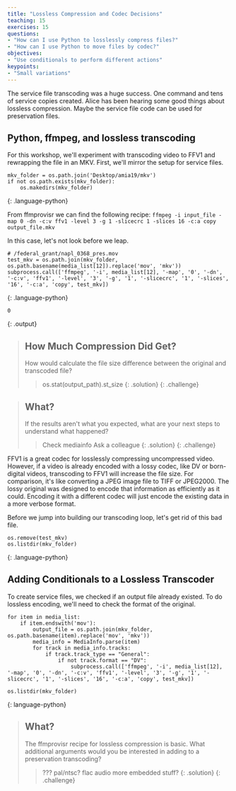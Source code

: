 ```yaml
---
title: "Lossless Compression and Codec Decisions"
teaching: 15
exercises: 15
questions:
- "How can I use Python to losslessly compress files?"
- "How can I use Python to move files by codec?"
objectives:
- "Use conditionals to perform different actions"
keypoints:
- "Small variations"
---
```


The service file transcoding was a huge success. One command and tens of service copies created. Alice has been hearing some good things about lossless compression. Maybe the service file code can be used for preservation files.

## Python, ffmpeg, and lossless transcoding

For this workshop, we'll experiment with transcoding video to FFV1 and rewrapping the file in an MKV.
First, we'll mirror the setup for service files.

~~~
mkv_folder = os.path.join('Desktop/amia19/mkv')
if not os.path.exists(mkv_folder):
	os.makedirs(mkv_folder)
~~~
{: .language-python}

From ffmprovisr we can find the following recipe:
`ffmpeg -i input_file -map 0 -dn -c:v ffv1 -level 3 -g 1 -slicecrc 1 -slices 16 -c:a copy output_file.mkv`

In this case, let's not look before we leap.

~~~
# /federal_grant/napl_0368_pres.mov
test_mkv = os.path.join(mkv_folder, os.path.basename(media_list[12]).replace('mov', 'mkv'))
subprocess.call(['ffmpeg', '-i', media_list[12], '-map', '0', '-dn', '-c:v', 'ffv1', '-level', '3', '-g', '1', '-slicecrc', '1', '-slices', '16', '-c:a', 'copy', test_mkv])
~~~
{: .language-python}

~~~
0
~~~
{: .output}

> ## How Much Compression Did Get?
> How would calculate the file size difference between the original and transcoded file?
> > os.stat(output_path).st_size
> {: .solution}
{: .challenge}

> ## What?
> If the results aren't what you expected, what are your next steps to understand what happened?
> > Check mediainfo
> > Ask a colleague
> {: .solution}
{: .challenge}

FFV1 is a great codec for losslessly compressing uncompressed video.
However, if a video is already encoded with a lossy codec, like DV or born-digital videos, transcoding to FFV1 will increase the file size.
For comparison, it's like converting a JPEG image file to TIFF or JPEG2000.
The lossy original was designed to encode that information as efficiently as it could.
Encoding it with a different codec will just encode the existing data in a more verbose format.

Before we jump into building our transcoding loop, let's get rid of this bad file.

~~~
os.remove(test_mkv)
os.listdir(mkv_folder)
~~~
{: .language-python}

## Adding Conditionals to a Lossless Transcoder

To create service files, we checked if an output file already existed.
To do lossless encoding, we'll need to check the format of the original.

~~~
for item in media_list:
	if item.endswith('mov'):
		output_file = os.path.join(mkv_folder, os.path.basename(item).replace('mov', 'mkv'))
		media_info = MediaInfo.parse(item)
		for track in media_info.tracks:
	       	if track.track_type == "General":
	            if not track.format == "DV":
					subprocess.call(['ffmpeg', '-i', media_list[12], '-map', '0', '-dn', '-c:v', 'ffv1', '-level', '3', '-g', '1', '-slicecrc', '1', '-slices', '16', '-c:a', 'copy', test_mkv])

os.listdir(mkv_folder)
~~~
{: language-python}

> ## What?
> The ffmprovisr recipe for lossless compression is basic.
> What additional arguments would you be interested in adding to a preservation transcoding?
> > ???
> > pal/ntsc?
> > flac audio
> > more embedded stuff?
> {: .solution}
{: .challenge}


